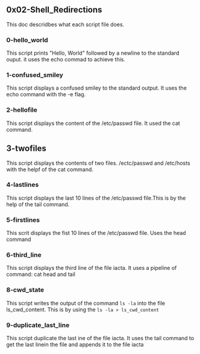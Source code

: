 ## 0x02-Shell_Redirections
This doc descridbes what each script file does.

### 0-hello_world
This script prints "Hello, World" followed by a newline to the standard ouput. it uses the echo commad to achieve this.

### 1-confused_smiley
This script displays a confused smiley to the standard output. It uses the echo command with the -e flag.

### 2-hellofile
This script displays the content of the /etc/passwd file. It used the cat command.

## 3-twofiles
This script displays the contents of two files. /ectc/passwd and /etc/hosts with the helpf of the cat command.

### 4-lastlines
This script displays the last 10 lines of the /etc/passwd file.This is by the help of the tail command.

### 5-firstlines
This scrit displays the fist 10 lines of the /etc/passwd file. Uses the head command

### 6-third_line
This script displays the third line of the file iacta. It uses a pipeline of command: cat head and tail

### 8-cwd_state
This script writes the output of the command `ls -la` into the file ls_cwd_content. This is by using the `ls -la > ls_cwd_content`

### 9-duplicate_last_line
This script duplicate the last ine of the file iacta. It uses the tail command to get the last linein the file and appends it to the file iacta
